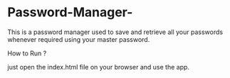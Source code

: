 # Password-Manager-

This is a password manager used to save and retrieve all your passwords whenever required using your master password.


How to Run ?

just open the index.html file on your browser and use the app.